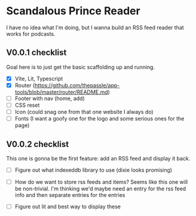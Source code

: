 # Scandalous Prince Reader

I have no idea what I'm doing, but I wanna build an RSS feed reader that works
for podcasts.

## V0.0.1 checklist

Goal here is to just get the basic scaffolding up and running.

- [x] Vite, Lit, Typescript
- [x] Router (https://github.com/thepassle/app-tools/blob/master/router/README.md)
- [ ] Footer with nav (home, add)
- [ ] CSS reset
- [ ] Icon (could snag one from that one website I always do)
- [ ] Fonts (I want a goofy one for the logo and some serious ones for the page)

## V0.0.2 checklist

This one is gonna be the first feature: add an RSS feed and display it back.

- [ ] Figure out what indexeddb library to use (dixie looks promising)
- [ ] How do we want to store rss feeds and items? Seems like this one will be
  non-trivial. I'm thinking we'd maybe need an entry for the rss feed info and
  then separate entries for the entries
- [ ] Figure out lit and best way to display these


